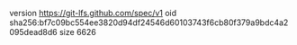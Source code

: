 version https://git-lfs.github.com/spec/v1
oid sha256:bf7c09bc554ee3820d94df24546d60103743f6cb80f379a9bdc4a2095dead8d6
size 6626

